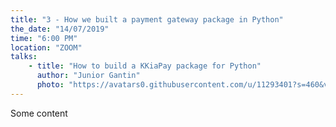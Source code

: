 ```yaml
---
title: "3 - How we built a payment gateway package in Python"
the_date: "14/07/2019"
time: "6:00 PM"
location: "ZOOM"
talks:
    - title: "How to build a KKiaPay package for Python"
      author: "Junior Gantin"
      photo: "https://avatars0.githubusercontent.com/u/11293401?s=460&v=4"
---
```


Some content
